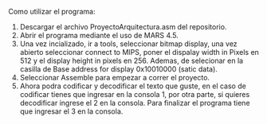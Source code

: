 Como utilizar el programa:
  1. Descargar el archivo ProyectoArquitectura.asm del repositorio.
  2. Abrir el programa mediante el uso de MARS 4.5.
  3. Una vez incializado, ir a tools, seleccionar bitmap display, una vez abierto seleccionar connect to MIPS, poner el dispalay width in Pixels en 512 y el display height in pixels en 256. Ademas, de selecionar en la casilla de Base address for display 0x10010000 (satic data).
  4. Seleccionar Assemble para empezar a correr el proyecto.
  5. Ahora podra codificar y decodificar el texto que guste, en el caso de codificar tienes que ingresar en la consola 1, por otra parte, si quieres decodificar ingrese el 2 en la consola. Para finalizar el programa tiene que ingresar el 3 en la consola.
